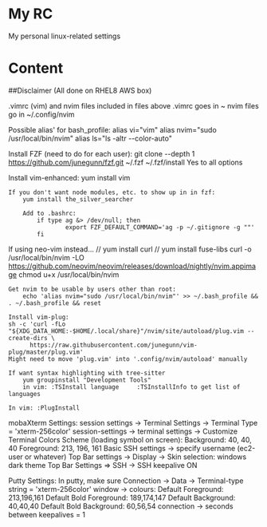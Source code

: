 # My RC

My personal linux-related settings

# Content

##Disclaimer (All done on RHEL8 AWS box)

.vimrc (vim) and nvim files included in files above
    .vimrc goes in ~
    nvim files go in ~/.config/nvim

Possible alias' for bash_profile:
    alias vi="vim"
    alias nvim="sudo /usr/local/bin/nvim"
    alias ls="ls -altr --color-auto"

Install FZF (need to do for each user):
    git clone --depth 1 https://github.com/junegunn/fzf.git ~/.fzf
    ~/.fzf/install
	Yes to all options

Install vim-enhanced:
    yum install vim

    If you don't want node modules, etc. to show up in in fzf:
	    yum install the_silver_searcher
	
	    Add to .bashrc:
		    if type ag &> /dev/null; then
				    export FZF_DEFAULT_COMMAND='ag -p ~/.gitignore -g ""'
		    fi

If using neo-vim instead...
    // yum install curl
    // yum install fuse-libs
    curl -o /usr/local/bin/nvim -LO https://github.com/neovim/neovim/releases/download/nightly/nvim.appimage
    chmod u+x /usr/local/bin/nvim

    Get nvim to be usable by users other than root:
        echo 'alias nvim="sudo /usr/local/bin/nvim"' >> ~/.bash_profile && . ~/.bash_profile && reset

    Install vim-plug:
    sh -c 'curl -fLo "${XDG_DATA_HOME:-$HOME/.local/share}"/nvim/site/autoload/plug.vim --create-dirs \
          https://raw.githubusercontent.com/junegunn/vim-plug/master/plug.vim'
    Might need to move 'plug.vim' into '.config/nvim/autoload' manually

    If want syntax highlighting with tree-sitter
        yum groupinstall "Development Tools"
        in vim: :TSInstall language     :TSInstallInfo to get list of languages

    In vim: :PlugInstall

mobaXterm Settings:
    session settings -> Terminal Settings -> Terminal Type = 'xterm-256color'
	session-settings -> terminal settings -> Customize Terminal Colors Scheme (loading symbol on screen):
		Background: 40, 40, 40
		Foreground: 213, 196, 161
	Basic SSH settings -> specify username (ec2-user or whatever)
	Top Bar settings -> Display -> Skin selection: windows dark theme
	Top Bar Settings => SSH -> SSH keepalive ON

Putty Settings:
    In putty, make sure Connection -> Data -> Terminal-type string = 'xterm-256color'
	window -> colours:
		Default Foreground: 213,196,161
		Default Bold Foreground: 189,174,147
		Default Background: 40,40,40
		Default Bold Background: 60,56,54
    connection -> seconds between keepalives = 1
